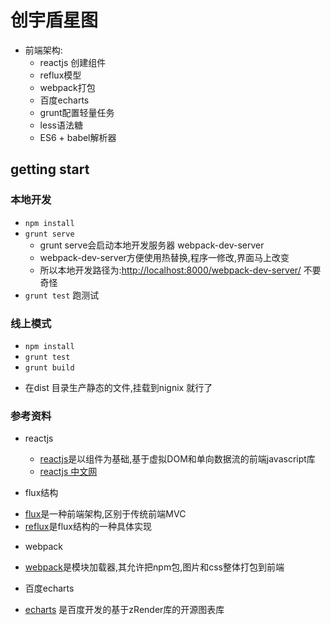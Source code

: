 # 创宇盾星图
 * 前端架构:
     + reactjs 创建组件
     + reflux模型
     + webpack打包
     + 百度echarts
     + grunt配置轻量任务
     + less语法糖
     + ES6 + babel解析器

## getting start

### 本地开发
 * `npm install`
 * `grunt serve`
   + grunt serve会启动本地开发服务器 webpack-dev-server
   + webpack-dev-server方便使用热替换,程序一修改,界面马上改变
   + 所以本地开发路径为:[http://localhost:8000/webpack-dev-server/](http://localhost:8000/webpack-dev-server/) 不要奇怪
 * `grunt test` 跑测试

### 线上模式
 * `npm install`
 * `grunt test`
 * `grunt build`
  + 在dist 目录生产静态的文件,挂载到nignix 就行了

### 参考资料
 * reactjs
   + [reactjs](http://facebook.github.io/react/)是以组件为基础,基于虚拟DOM和单向数据流的前端javascript库
   + [reactjs 中文网](http://reactjs.cn/)

 * flux结构
  + [flux](https://github.com/facebook/flux)是一种前端架构,区别于传统前端MVC
  + [reflux](https://github.com/reflux/refluxjs)是flux结构的一种具体实现

 * webpack
  + [webpack](https://webpack.github.io/)是模块加载器,其允许把npm包,图片和css整体打包到前端

 * 百度echarts
  + [echarts](http://echarts.baidu.com/) 是百度开发的基于zRender库的开源图表库

